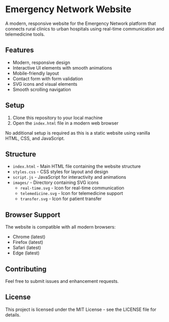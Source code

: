 # Emergency Network Website

A modern, responsive website for the Emergency Network platform that connects rural clinics to urban hospitals using real-time communication and telemedicine tools.

## Features

- Modern, responsive design
- Interactive UI elements with smooth animations
- Mobile-friendly layout
- Contact form with form validation
- SVG icons and visual elements
- Smooth scrolling navigation

## Setup

1. Clone this repository to your local machine
2. Open the `index.html` file in a modern web browser

No additional setup is required as this is a static website using vanilla HTML, CSS, and JavaScript.

## Structure

- `index.html` - Main HTML file containing the website structure
- `styles.css` - CSS styles for layout and design
- `script.js` - JavaScript for interactivity and animations
- `images/` - Directory containing SVG icons
  - `real-time.svg` - Icon for real-time communication
  - `telemedicine.svg` - Icon for telemedicine support
  - `transfer.svg` - Icon for patient transfer

## Browser Support

The website is compatible with all modern browsers:
- Chrome (latest)
- Firefox (latest)
- Safari (latest)
- Edge (latest)

## Contributing

Feel free to submit issues and enhancement requests.

## License

This project is licensed under the MIT License - see the LICENSE file for details. 